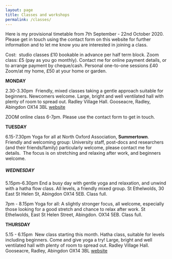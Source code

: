 ```yaml
---
layout: page
title: Classes and workshops
permalink: /classes/
---
```


Here is my provisional timetable from 7th September - 22nd October 2020. Please get in touch using the contact form on this website for further information and to let me know you are interested in joining a class.

Cost:&nbsp; studio classes &pound;10 bookable in advance per half term block. Zoom class: &pound;5 (pay as you go monthly). Contact me for online payment details, or to arrange payment by cheque/cash. Personal one-to-one sessions &pound;40 Zoom/at my home, &pound;50 at your home or garden.

**MONDAY**

2\.30-3.30pm &nbsp;Friendly, mixed classes taking a gentle approach suitable for beginners. Newcomers welcome. Large, bright and well ventilated hall with plenty of room to spread out. Radley Village Hall. Gooseacre, Radley, Abingdon OX14 3BL [website](http://www.radleyvillage.org.uk/institutions/village-hall/)

ZOOM online class 6-7pm. Please use the contact form to get in touch.

**TUESDAY**

6\.15-7.30pm Yoga for all at North Oxford Association, **Summertown**. Friendly and welcoming group: University staff, post-docs and researchers (and their friends/family) particularly welcome, please contact me for details.&nbsp; The focus is on stretching and relaxing after work, and beginners welcome.&nbsp;

##### **WEDNESDAY**

5\.15pm-6.30pm End a busy day with gentle yoga and relaxation, and unwind with a hatha flow class. All levels, a friendly mixed group. St Ethelwolds, 30 East St Helen St, Abingdon OX14 5EB. Class full.

7pm - 8.15pm Yoga for all: A slightly stronger focus, all welcome, especially those looking for a good stretch and chance to relax after work. St Ethelwolds, East St Helen Street, Abingdon. OX14 5EB. Class full.

**THURSDAY**

5\.15 - 6.15pm&nbsp; New class starting this month. Hatha class, suitable for levels including beginners. Come and give yoga a try\! Large, bright and well ventilated hall with plenty of room to spread out. Radley Village Hall. Gooseacre, Radley, Abingdon OX14 3BL [website](http://www.radleyvillage.org.uk/institutions/village-hall/)

&nbsp;